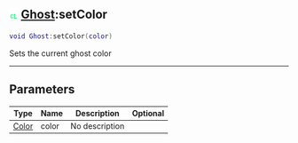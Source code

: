 ## ![client](../../.gitbook/assets/client.png) [Ghost](https://iaswiki.rawr.dev/readme/ghost):setColor

```lua
void Ghost:setColor(color)
```

Sets the current ghost color

------
## Parameters

| Type   | Name | Description | Optional |
| ------ | ---- | ----------- | -------: |
| [Color](https://iaswiki.rawr.dev/readme/color) | color | No description |  |

